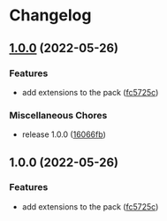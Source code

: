 # Changelog

## [1.0.0](https://github.com/andrewmcodes/rails-extension-power-pack/compare/v1.0.0...v1.0.0) (2022-05-26)


### Features

* add extensions to the pack ([fc5725c](https://github.com/andrewmcodes/rails-extension-power-pack/commit/fc5725c6c1301f4e53bd583447a4c80909649a05))


### Miscellaneous Chores

* release 1.0.0 ([16066fb](https://github.com/andrewmcodes/rails-extension-power-pack/commit/16066fbbd98a8d8d7db5fa214682ddd4372e8c4f))

## 1.0.0 (2022-05-26)


### Features

* add extensions to the pack ([fc5725c](https://github.com/andrewmcodes/rails-extension-power-pack/commit/fc5725c6c1301f4e53bd583447a4c80909649a05))
